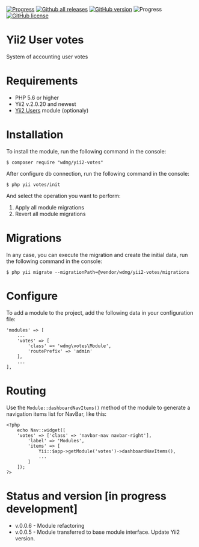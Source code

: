 [![Progress](https://img.shields.io/badge/required-Yii2_v2.0.13-blue.svg)](https://packagist.org/packages/yiisoft/yii2)
[![Github all releases](https://img.shields.io/github/downloads/wdmg/yii2-votes/total.svg)](https://GitHub.com/wdmg/yii2-votes/releases/)
[![GitHub version](https://badge.fury.io/gh/wdmg/yii2-votes.svg)](https://github.com/wdmg/yii2-votes)
![Progress](https://img.shields.io/badge/progress-in_development-red.svg)
[![GitHub license](https://img.shields.io/github/license/wdmg/yii2-votes.svg)](https://github.com/wdmg/yii2-votes/blob/master/LICENSE)

# Yii2 User votes
System of accounting user votes

# Requirements 
* PHP 5.6 or higher
* Yii2 v.2.0.20 and newest
* [Yii2 Users](https://github.com/wdmg/yii2-users) module (optionaly)

# Installation
To install the module, run the following command in the console:

`$ composer require "wdmg/yii2-votes"`

After configure db connection, run the following command in the console:

`$ php yii votes/init`

And select the operation you want to perform:
  1) Apply all module migrations
  2) Revert all module migrations

# Migrations
In any case, you can execute the migration and create the initial data, run the following command in the console:

`$ php yii migrate --migrationPath=@vendor/wdmg/yii2-votes/migrations`

# Configure
To add a module to the project, add the following data in your configuration file:

    'modules' => [
        ...
        'votes' => [
            'class' => 'wdmg\votes\Module',
            'routePrefix' => 'admin'
        ],
        ...
    ],

# Routing
Use the `Module::dashboardNavItems()` method of the module to generate a navigation items list for NavBar, like this:

    <?php
        echo Nav::widget([
        'votes' => ['class' => 'navbar-nav navbar-right'],
            'label' => 'Modules',
            'items' => [
                Yii::$app->getModule('votes')->dashboardNavItems(),
                ...
            ]
        ]);
    ?>

# Status and version [in progress development]
* v.0.0.6 - Module refactoring
* v.0.0.5 - Module transferred to base module interface. Update Yii2 version.